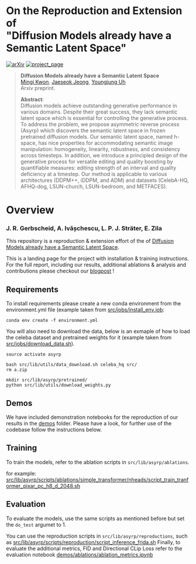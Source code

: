 
# On the Reproduction and Extension of <br>"Diffusion Models already have a Semantic Latent Space"

[![arXiv](https://img.shields.io/badge/arXiv-2110.02711-red)](https://arxiv.org/abs/2210.10960) [![project_page](https://img.shields.io/badge/project_page-orange)](https://kwonminki.github.io/Asyrp/)


> **Diffusion Models already have a Semantic Latent Space**<br>
> [Mingi Kwon](https://drive.google.com/file/d/1d1TOCA20KmYnY8RvBvhFwku7QaaWIMZL/view?usp=share_link), [Jaeseok Jeong](https://drive.google.com/file/d/14uHCJLoR1AFydqV_neGjl1H2rjN4HBdv/view), [Youngjung Uh](https://vilab.yonsei.ac.kr/member/professor) <br>
> Arxiv preprint.
> 
>**Abstract**: <br>
Diffusion models achieve outstanding generative performance in various domains. Despite their great success, they lack semantic latent space which is essential for controlling the generative process. To address the problem, we propose asymmetric reverse process (Asyrp) which discovers the semantic latent space in frozen pretrained diffusion models. Our semantic latent space, named h-space, has nice properties for accommodating semantic image manipulation: homogeneity, linearity, robustness, and consistency across timesteps. In addition, we introduce a principled design of the generative process for versatile editing and quality boosting by quantifiable measures: editing strength of an interval and quality deficiency at a timestep. Our method is applicable to various architectures (DDPM++, iDDPM, and ADM) and datasets (CelebA-HQ, AFHQ-dog, LSUN-church, LSUN-bedroom, and METFACES).
 
# Overview
### J. R. Gerbscheid, A. Ivășchescu, L. P. J. Sträter, E. Zila

This repository is a reproduction & extension effort of the of [Diffusion Models already have a Semantic Latent Space](https://arxiv.org/abs/2210.10960). 

This is a landing page for the project with installation & training instructions. For the full report, including our results, additional ablations & analysis and contributions please checkout our [blogpost](blogpost.md) !

## Requirements

To install requirements please create a new conda environment from the environment.yml file (example taken from [src/jobs/install_env.job](src/jobs/install_env.job):

```setup
conda env create -f environment.yml
```
You will also need to download the data, below is an exmaple of how to load the celeba dataset and pretrained weights for it (example taken from [src/jobs/download_data.sh](src/jobs/download_data.sh)). 
```
source activate asyrp

bash src/lib/utils/data_download.sh celeba_hq src/
rm a.zip

mkdir src/lib/asyrp/pretrained/
python src/lib/utils/download_weights.py
```

## Demos
We have included demonstration notebooks for the reproduction of our results in the [demos](demos) folder. Please have a look, for further use of the codebase follow the instructions below.

## Training

To train the models, refer to the ablation scripts in `src/lib/asyrp/ablations`.

for example: [src/lib/asyrp/scripts/ablations/simple_transformer/nheads/script_train_tranformer_pixar_pc_h8_d_2048.sh](src/lib/asyrp/scripts/ablations/simple_transformer/nheads/script_train_tranformer_pixar_pc_h8_d_2048.sh)


## Evaluation

To evaluate the models, use the same scripts as mentioned before but set the `do_test` argumet to 1. 

You can use the reproduction scripts in `src/lib/asyrp/reproductions`, such as [src/lib/asyrp/scripts/reproduction/script_inference_frida.sh](src/lib/asyrp/scripts/reproduction/script_inference_frida.sh)
Finally, to evaluate the additional metrics, FID and Directional CLip Loss refer to the evaluation notebook [demos/ablations/ablation_metrics.ipynb](demos/ablations/ablation_metrics.ipynb)

